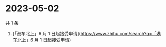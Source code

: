 # 2023-05-02

共 1 条

<!-- BEGIN ZHIHUSEARCH -->
<!-- 最后更新时间 Tue May 02 2023 02:08:18 GMT+0800 (China Standard Time) -->
1. [「港车北上」6 月 1 日起接受申请](https://www.zhihu.com/search?q=「港车北上」6 月 1 日起接受申请)
<!-- END ZHIHUSEARCH -->
